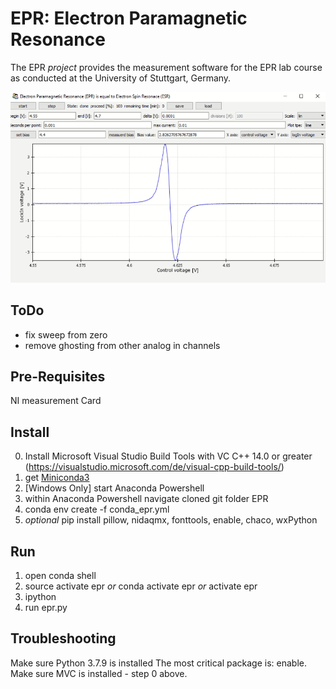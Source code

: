 
# EPR: Electron Paramagnetic Resonance


The EPR *project* provides the measurement software for the EPR lab course as conducted at the University of Stuttgart, Germany.

![GUI screenshot](img/screenshot.png "The graphical user interface showing a DPPH spectrum.")

## ToDo

- fix sweep from zero
- remove ghosting from other analog in channels

## Pre-Requisites

NI measurement Card

## Install

0. Install Microsoft Visual Studio Build Tools with VC C++ 14.0 or greater (https://visualstudio.microsoft.com/de/visual-cpp-build-tools/)
1. get [Miniconda3](https://docs.conda.io/en/latest/miniconda.html)
2. [Windows Only] start Anaconda Powershell 
3. within Anaconda Powershell navigate cloned git folder EPR
4. conda env create -f conda_epr.yml
5. *optional* pip install pillow, nidaqmx, fonttools, enable, chaco, wxPython


## Run

1. open conda shell
2. source activate epr *or* conda activate epr *or* activate epr
3. ipython
4. run epr.py

## Troubleshooting

Make sure Python 3.7.9 is installed
The most critical package is: enable. Make sure MVC is installed - step 0 above.


